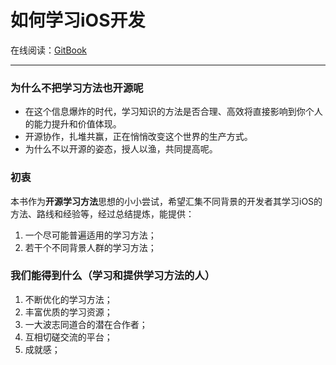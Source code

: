 # 如何学习iOS开发



在线阅读：[GitBook](http://futeng.gitbooks.io/learn-ios-development/content/)

----

### 为什么不把学习方法也开源呢

- 在这个信息爆炸的时代，学习知识的方法是否合理、高效将直接影响到你个人的能力提升和价值体现。
- 开源协作，扎堆共赢，正在悄悄改变这个世界的生产方式。
- 为什么不以开源的姿态，授人以渔，共同提高呢。

### 初衷

本书作为**开源学习方法**思想的小小尝试，希望汇集不同背景的开发者其学习iOS的方法、路线和经验等，经过总结提炼，能提供：

1. 一个尽可能普遍适用的学习方法；
2. 若干个不同背景人群的学习方法；

### 我们能得到什么（学习和提供学习方法的人）

1. 不断优化的学习方法；
2. 丰富优质的学习资源；
3. 一大波志同道合的潜在合作者；
4. 互相切磋交流的平台；
5. 成就感；
